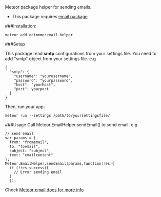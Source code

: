 Meteor package helper for sending emails.

* This package requires [email package](https://atmospherejs.com/meteor/email)

###Installation:

```
meteor add edionme:email-helper
```

###Setup

This package read **smtp** configurations from your settings file. You need to add "smtp" object from your settings file. e.g
```
{
  "smtp": {
    "username": "yourusername",
    "password": "yourpassword",
    "host": "yourhost",
    "port": yourport
  }
}
```
Then, run your app:
```
meteor run --settings /path/to/yoursettingsfile/
```

###Usage
Call Meteor.EmailHelper.sendEmail() to send email. e.g

```
// send email
var params = {
  from: "fromemail",
  to: "toemail",
  subject: "subject",
  text: "emailcontent"
};
Meteor.EmailHelper.sendEmail(params,function(res){
  if (!res.success){
    // Error sending email
  }
  });
```

Check [Meteor email docs for more info](http://docs.meteor.com/#/full/email_send)

